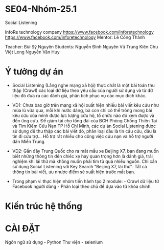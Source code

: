 # SE04-Nhóm-25.1
Social Listening

InfoRe technology company
<space>https://www.facebook.com/inforetechnology<space>
https://www.facebook.com/inforetechnology 
<space><space>
Mentor: Lê Công Thành

Teacher: Bùi Sỹ Nguyên
Students: Nguyễn Đình Nguyên
          Vũ Trung Kiên
          Chu Việt Long
          Nguyễn Văn Huy
          
# Ý tưởng dự án
- Social Listening (Lắng nghe mạng xã hội) thực chất là một bài toán thu thập (Crawl) các loại dữ liệu theo yêu cầu của người sử dụng và từ dữ liệu đó đưa ra các đánh giá, phân tích phục vụ các mục đích khác.
- VD1: Chưa bao giờ trên mạng xã hội xuất hiện nhiều bài viết kêu cứu như mùa lũ vừa qua, mỗi khi nước dâng, bà con chỉ có thể trông mong bài kêu cứu của mình được lực lượng cứu hộ, tổ chức nào đó xem được và đến ứng cứu. Để giảm tải cho tổng đài của BCH Phòng Chống Thiên Tai và Tìm Kiếm Cứu Nạn TP Hồ Chí Minh, các dự án Social Listening được sử dụng để thu thập các bài viết đó, phân loại đâu là tin cầu cứu, đâu là tin đi cứu trợ... Hỗ trợ rất nhiều cho công việc cứu nạn và hỗ trợ người dân Miền Trung. 
- VD2: Gần đây Trung Quốc cho ra mắt mẫu xe Beijing X7, bạn đang muốn biết những thông tin đến chiếc xe hay quan trọng hơn là đánh giá, trải nghiệm khi lái thử mà không muốn phải tìm từ quá nhiều nguồn. Chỉ cần sử dụng Social Listening với Key Search "Beijing X7, lái thử". Tất cả thông tin bài viết, ưu nhược điểm sẽ xuất hiện trước mắt bạn.

- Trong phạm vi thực hiện nhóm tiến hành tạo 2 module: 
          - Crawl dữ liệu từ Facebook người dùng
          - Phân loại theo chủ đề dựa vào từ khóa chính
          
 # Kiến trúc hệ thống 
 
 # CÀI ĐẶT
Ngôn ngữ sử dụng - Python
Thư viện - selenium
 
